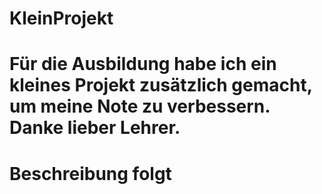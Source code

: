 # KleinProjekt
# Für die Ausbildung habe ich ein kleines Projekt zusätzlich gemacht, um meine Note zu verbessern. Danke lieber Lehrer.
# Beschreibung folgt

